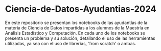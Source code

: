 # Ciencia-de-Datos-Ayudantias-2024
En este repositorio se presentan los notebooks de las ayudantías de la materia de Ciencia de Datos impartidas a los alumnos de la Maestría en Análisis Estadístico y Computación. En cada uno de los notebooks se presenta un problema y su solución, detallando el uso de las herramientas utilizadas, ya sea con el uso de librerías, 'from scratch' o ambas. 
